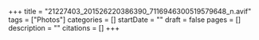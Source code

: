 +++
title = "21227403_201526220386390_7116946300519579648_n.avif"
tags = ["Photos"]
categories = []
startDate = ""
draft = false
pages = []
description = ""
citations = []
+++
